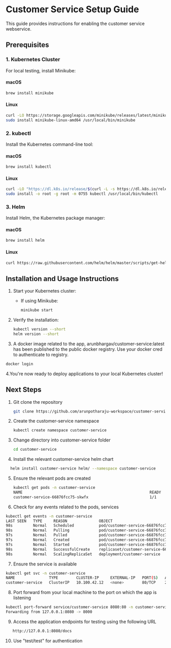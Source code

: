 # Customer Service Setup Guide

This guide provides instructions for enabling the customer service webservice.

## Prerequisites

### 1. Kubernetes Cluster

For local testing, install Minikube:

#### macOS
```bash
brew install minikube
```

#### Linux
```bash
curl -LO https://storage.googleapis.com/minikube/releases/latest/minikube-linux-amd64
sudo install minikube-linux-amd64 /usr/local/bin/minikube
```

### 2. kubectl

Install the Kubernetes command-line tool:

#### macOS
```bash
brew install kubectl
```

#### Linux
```bash
curl -LO "https://dl.k8s.io/release/$(curl -L -s https://dl.k8s.io/release/stable.txt)/bin/linux/amd64/kubectl"
sudo install -o root -g root -m 0755 kubectl /usr/local/bin/kubectl
```

### 3. Helm

Install Helm, the Kubernetes package manager:

#### macOS
```bash
brew install helm
```

#### Linux
```bash
curl https://raw.githubusercontent.com/helm/helm/master/scripts/get-helm-3 | bash
```

## Installation and Usage Instructions

1. Start your Kubernetes cluster:
   * If using Minikube:
     ```bash
     minikube start
     ```

2. Verify the installation:
   ```bash
   kubectl version --short
   helm version --short
   ```
3. A docker image related to the app, arunbhargav/customer-service:latest has been published 
   to the public docker registry. Use your docker cred to authenticate to registry.
```bash
docker login
```

4.You're now ready to deploy applications to your local Kubernetes cluster!

## Next Steps

1. Git clone the repository
   ```bash
   git clone https://github.com/arunpotharaju-workspace/customer-service.git
    ```
2. Create the customer-service namespace
    ```bash
   kubectl create namespace customer-service 
   ```
3. Change directory into customer-service folder
   ```bash
   cd customer-service
   ```
4. Install the relevant customer-service helm chart
```bash
  helm install customer-service helm/ --namespace customer-service      
 ```

5. Ensure the relevant pods are created
   ```bash
   kubectl get pods -n customer-service                                     
   NAME                                                        READY   STATUS    RESTARTS   AGE
   customer-service-66876fcc75-skwfx                           1/1     Running   0          65m
   ```
6. Check for any events related to the pods, services
```bash 
kubectl get events -n customer-service           
LAST SEEN   TYPE     REASON              OBJECT                                   MESSAGE
98s         Normal   Scheduled           pod/customer-service-66876fcc75-7k8nb    Successfully assigned default/customer-service-66876fcc75-7k8nb to minikube
98s         Normal   Pulling             pod/customer-service-66876fcc75-7k8nb    Pulling image "arunbhargav/customer-service:latest"
97s         Normal   Pulled              pod/customer-service-66876fcc75-7k8nb    Successfully pulled image "arunbhargav/customer-service:latest" in 502ms (502ms including waiting). Image size: 212863627 bytes.
97s         Normal   Created             pod/customer-service-66876fcc75-7k8nb    Created container customer-service
97s         Normal   Started             pod/customer-service-66876fcc75-7k8nb    Started container customer-service
98s         Normal   SuccessfulCreate    replicaset/customer-service-66876fcc75   Created pod: customer-service-66876fcc75-7k8nb
98s         Normal   ScalingReplicaSet   deployment/customer-service              Scaled up replica set customer-service-66876fcc75 to 1
```
7. Ensure the service is available 
```bash 
kubectl get svc -n customer-service
NAME               TYPE        CLUSTER-IP     EXTERNAL-IP   PORT(S)   AGE
customer-service   ClusterIP   10.100.42.12   <none>        80/TCP    2m29s
```
8. Port forward from your local machine to the port on which the app is listening
```bash
kubectl port-forward service/customer-service 8080:80 -n customer-service &
Forwarding from 127.0.0.1:8080 -> 8000
```
9. Access the application endpoints for testing using the following URL
```bash
   http://127.0.0.1:8080/docs
```
10. Use "test/test" for authentication